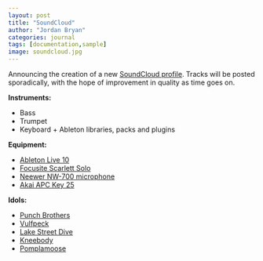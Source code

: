 ```yaml
---
layout: post
title: "SoundCloud"
author: "Jordan Bryan"
categories: journal
tags: [documentation,sample]
image: soundcloud.jpg
---
```


Announcing the creation of a new [SoundCloud profile](https://soundcloud.com/jordan-grey-bryan). Tracks will be posted sporadically, with the hope of improvement in quality as time goes on.

**Instruments:**

- Bass
- Trumpet
- Keyboard + Ableton libraries, packs and plugins

**Equipment:**

- [Ableton Live 10](https://www.ableton.com/en/live/)
- [Focusite Scarlett Solo](https://focusrite.com/en/usb-audio-interface/scarlett/scarlett-solo)
- [Neewer NW-700 microphone](https://neewer.com/products/microphones-accessories-40084747)
- [Akai APC Key 25](https://www.akaipro.com/apc-key-25)

**Idols:**

- [Punch Brothers](https://www.punchbrothers.com)
- [Vulfpeck](https://vulfpeck.com)
- [Lake Street Dive](https://lakestreetdive.com)
- [Kneebody](https://www.kneebody.com)
- [Pomplamoose](https://www.pomplamoose.com)